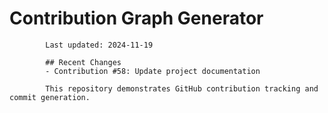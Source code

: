 # Contribution Graph Generator
            
            Last updated: 2024-11-19
            
            ## Recent Changes
            - Contribution #58: Update project documentation
            
            This repository demonstrates GitHub contribution tracking and commit generation.
        